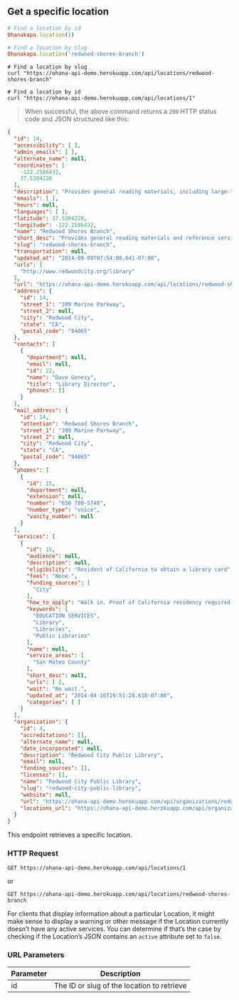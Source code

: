 ## Get a specific location

```ruby
# Find a location by id
Ohanakapa.location(1)

# Find a location by slug
Ohanakapa.location('redwood-shores-branch')
```

```shell
# Find a location by slug
curl "https://ohana-api-demo.herokuapp.com/api/locations/redwood-shores-branch"

# Find a location by id
curl "https://ohana-api-demo.herokuapp.com/api/locations/1"
```

> When successful, the above command returns a `200` HTTP status code and JSON
> structured like this:

```json
{
  "id": 14,
  "accessibility": [ ],
  "admin_emails": [ ],
  "alternate_name": null,
  "coordinates": [
    -122.2586432,
    37.5304228
  ],
  "description": "Provides general reading materials, including large-type books, videos, music cassettes and CDs, and books on tape. Offers children's programs and a Summer Reading Club. Meeting room is available to nonprofit groups. Participates in the Peninsula Library System.",
  "emails": [ ],
  "hours": null,
  "languages": [ ],
  "latitude": 37.5304228,
  "longitude": -122.2586432,
  "name": "Redwood Shores Branch",
  "short_desc": "Provides general reading materials and reference services.",
  "slug": "redwood-shores-branch",
  "transportation": null,
  "updated_at": "2014-09-09T07:54:08.641-07:00",
  "urls": [
    "http://www.redwoodcity.org/library"
  ],
  "url": "https://ohana-api-demo.herokuapp.com/api/locations/redwood-shores-branch",
  "address": {
    "id": 14,
    "street_1": "399 Marine Parkway",
    "street_2": null,
    "city": "Redwood City",
    "state": "CA",
    "postal_code": "94065"
  },
  "contacts": [
    {
      "department": null,
      "email": null,
      "id": 22,
      "name": "Dave Genesy",
      "title": "Library Director",
      "phones": []
    }
  ],
  "mail_address": {
    "id": 14,
    "attention": "Redwood Shores Branch",
    "street_1": "399 Marine Parkway",
    "street_2": null,
    "city": "Redwood City",
    "state": "CA",
    "postal_code": "94065"
  },
  "phones": [
    {
      "id": 15,
      "department": null,
      "extension": null,
      "number": "650 780-5740",
      "number_type": "voice",
      "vanity_number": null
    }
  ],
  "services": [
    {
      "id": 15,
      "audience": null,
      "description": null,
      "eligibility": "Resident of California to obtain a library card",
      "fees": "None.",
      "funding_sources": [
        "City"
      ],
      "how_to_apply": "Walk in. Proof of California residency required to receive a library card.",
      "keywords": [
        "EDUCATION SERVICES",
        "Library",
        "Libraries",
        "Public Libraries"
      ],
      "name": null,
      "service_areas": [
        "San Mateo County"
      ],
      "short_desc": null,
      "urls": [ ],
      "wait": "No wait.",
      "updated_at": "2014-04-16T19:51:28.610-07:00",
      "categories": [ ]
    }
  ],
  "organization": {
    "id": 4,
    "accreditations": [],
    "alternate_name": null,
    "date_incorporated": null,
    "description": "Redwood City Public Library",
    "email": null,
    "funding_sources": [],
    "licenses": [],
    "name": "Redwood City Public Library",
    "slug": "redwood-city-public-library",
    "website": null,
    "url": "https://ohana-api-demo.herokuapp.com/api/organizations/redwood-city-public-library",
    "locations_url": "https://ohana-api-demo.herokuapp.com/api/organizations/redwood-city-public-library/locations"
  }
}
```

This endpoint retrieves a specific location.

### HTTP Request

`GET https://ohana-api-demo.herokuapp.com/api/locations/1`

or

`GET https://ohana-api-demo.herokuapp.com/api/locations/redwood-shores-branch`

For clients that display information about a particular Location, it
might make sense to display a warning or other message if the Location
currently doesn’t have any active services. You can determine if that’s
the case by checking if the Location’s JSON contains an `active`
attribute set to `false`.

### URL Parameters

Parameter | Description
--------- | -----------
id | The ID or slug of the location to retrieve
